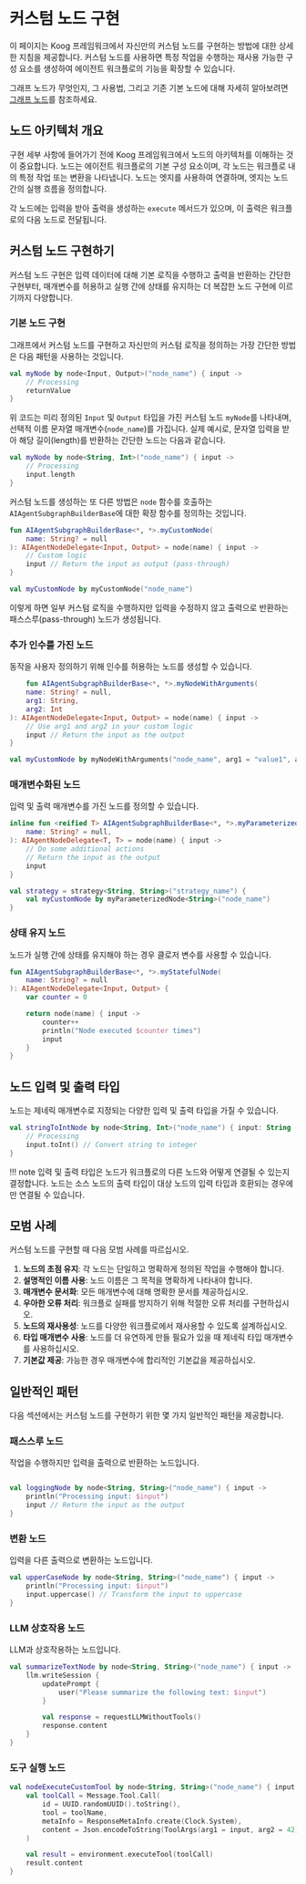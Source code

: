 # 커스텀 노드 구현

이 페이지는 Koog 프레임워크에서 자신만의 커스텀 노드를 구현하는 방법에 대한 상세한 지침을 제공합니다. 커스텀 노드를 사용하면 특정 작업을 수행하는 재사용 가능한 구성 요소를 생성하여 에이전트 워크플로의 기능을 확장할 수 있습니다.

그래프 노드가 무엇인지, 그 사용법, 그리고 기존 기본 노드에 대해 자세히 알아보려면 [그래프 노드](nodes-and-components.md)를 참조하세요.

## 노드 아키텍처 개요

구현 세부 사항에 들어가기 전에 Koog 프레임워크에서 노드의 아키텍처를 이해하는 것이 중요합니다. 노드는 에이전트 워크플로의 기본 구성 요소이며, 각 노드는 워크플로 내의 특정 작업 또는 변환을 나타냅니다. 노드는 엣지를 사용하여 연결하며, 엣지는 노드 간의 실행 흐름을 정의합니다.

각 노드에는 입력을 받아 출력을 생성하는 `execute` 메서드가 있으며, 이 출력은 워크플로의 다음 노드로 전달됩니다.

## 커스텀 노드 구현하기

커스텀 노드 구현은 입력 데이터에 대해 기본 로직을 수행하고 출력을 반환하는 간단한 구현부터, 매개변수를 허용하고 실행 간에 상태를 유지하는 더 복잡한 노드 구현에 이르기까지 다양합니다.

### 기본 노드 구현

그래프에서 커스텀 노드를 구현하고 자신만의 커스텀 로직을 정의하는 가장 간단한 방법은 다음 패턴을 사용하는 것입니다.

<!--- INCLUDE
import ai.koog.agents.core.dsl.builder.strategy

typealias Input = String
typealias Output = Int

val returnValue = 42

val str = strategy<Input, Output>("my-strategy") {
-->
<!--- SUFFIX
}
-->
```kotlin
val myNode by node<Input, Output>("node_name") { input ->
    // Processing
    returnValue
}
```
<!--- KNIT example-custom-nodes-01.kt -->

위 코드는 미리 정의된 `Input` 및 `Output` 타입을 가진 커스텀 노드 `myNode`를 나타내며, 선택적 이름 문자열 매개변수(`node_name`)를 가집니다. 실제 예시로, 문자열 입력을 받아 해당 길이(length)를 반환하는 간단한 노드는 다음과 같습니다.

<!--- INCLUDE
import ai.koog.agents.core.dsl.builder.strategy

val str = strategy<String, Int>("my-strategy") {
-->
<!--- SUFFIX
}
-->
```kotlin
val myNode by node<String, Int>("node_name") { input ->
    // Processing
    input.length
}
```
<!--- KNIT example-custom-nodes-02.kt -->

커스텀 노드를 생성하는 또 다른 방법은 `node` 함수를 호출하는 `AIAgentSubgraphBuilderBase`에 대한 확장 함수를 정의하는 것입니다.

<!--- INCLUDE
import ai.koog.agents.core.dsl.builder.AIAgentNodeDelegate
import ai.koog.agents.core.dsl.builder.AIAgentSubgraphBuilderBase
import ai.koog.agents.core.dsl.builder.strategy

typealias Input = String
typealias Output = String

val strategy = strategy<String, String>("strategy_name") {
-->
<!--- SUFFIX
}
-->
```kotlin
fun AIAgentSubgraphBuilderBase<*, *>.myCustomNode(
    name: String? = null
): AIAgentNodeDelegate<Input, Output> = node(name) { input ->
    // Custom logic
    input // Return the input as output (pass-through)
}

val myCustomNode by myCustomNode("node_name")
```
<!--- KNIT example-custom-nodes-03.kt -->

이렇게 하면 일부 커스텀 로직을 수행하지만 입력을 수정하지 않고 출력으로 반환하는 패스스루(pass-through) 노드가 생성됩니다.

### 추가 인수를 가진 노드

동작을 사용자 정의하기 위해 인수를 허용하는 노드를 생성할 수 있습니다.

<!--- INCLUDE
import ai.koog.agents.core.dsl.builder.AIAgentNodeDelegate
import ai.koog.agents.core.dsl.builder.AIAgentSubgraphBuilderBase
import ai.koog.agents.core.dsl.builder.strategy

typealias Input = String
typealias Output = String

val strategy = strategy<String, String>("strategy_name") {
-->
<!--- SUFFIX
}
-->
```kotlin
    fun AIAgentSubgraphBuilderBase<*, *>.myNodeWithArguments(
    name: String? = null,
    arg1: String,
    arg2: Int
): AIAgentNodeDelegate<Input, Output> = node(name) { input ->
    // Use arg1 and arg2 in your custom logic
    input // Return the input as the output
}

val myCustomNode by myNodeWithArguments("node_name", arg1 = "value1", arg2 = 42)
```
<!--- KNIT example-custom-nodes-04.kt -->

### 매개변수화된 노드

입력 및 출력 매개변수를 가진 노드를 정의할 수 있습니다.

<!--- INCLUDE
import ai.koog.agents.core.dsl.builder.AIAgentNodeDelegate
import ai.koog.agents.core.dsl.builder.AIAgentSubgraphBuilderBase
import ai.koog.agents.core.dsl.builder.strategy
-->

```kotlin
inline fun <reified T> AIAgentSubgraphBuilderBase<*, *>.myParameterizedNode(
    name: String? = null,
): AIAgentNodeDelegate<T, T> = node(name) { input ->
    // Do some additional actions
    // Return the input as the output
    input
}

val strategy = strategy<String, String>("strategy_name") {
    val myCustomNode by myParameterizedNode<String>("node_name")
}
```
<!--- KNIT example-custom-nodes-05.kt -->

### 상태 유지 노드

노드가 실행 간에 상태를 유지해야 하는 경우 클로저 변수를 사용할 수 있습니다.

<!--- INCLUDE
import ai.koog.agents.core.dsl.builder.AIAgentNodeDelegate
import ai.koog.agents.core.dsl.builder.AIAgentSubgraphBuilderBase

typealias Input = Unit
typealias Output = Unit

-->
```kotlin
fun AIAgentSubgraphBuilderBase<*, *>.myStatefulNode(
    name: String? = null
): AIAgentNodeDelegate<Input, Output> {
    var counter = 0

    return node(name) { input ->
        counter++
        println("Node executed $counter times")
        input
    }
}
```
<!--- KNIT example-custom-nodes-06.kt -->

## 노드 입력 및 출력 타입

노드는 제네릭 매개변수로 지정되는 다양한 입력 및 출력 타입을 가질 수 있습니다.

<!--- INCLUDE
import ai.koog.agents.core.dsl.builder.strategy

val strategy = strategy<String, String>("strategy_name") {
-->
<!--- SUFFIX
}
-->
```kotlin
val stringToIntNode by node<String, Int>("node_name") { input: String ->
    // Processing
    input.toInt() // Convert string to integer
}
```
<!--- KNIT example-custom-nodes-07.kt -->

!!! note
    입력 및 출력 타입은 노드가 워크플로의 다른 노드와 어떻게 연결될 수 있는지 결정합니다. 노드는 소스 노드의 출력 타입이 대상 노드의 입력 타입과 호환되는 경우에만 연결될 수 있습니다.

## 모범 사례

커스텀 노드를 구현할 때 다음 모범 사례를 따르십시오.

1.  **노드의 초점 유지**: 각 노드는 단일하고 명확하게 정의된 작업을 수행해야 합니다.
2.  **설명적인 이름 사용**: 노드 이름은 그 목적을 명확하게 나타내야 합니다.
3.  **매개변수 문서화**: 모든 매개변수에 대해 명확한 문서를 제공하십시오.
4.  **우아한 오류 처리**: 워크플로 실패를 방지하기 위해 적절한 오류 처리를 구현하십시오.
5.  **노드의 재사용성**: 노드를 다양한 워크플로에서 재사용할 수 있도록 설계하십시오.
6.  **타입 매개변수 사용**: 노드를 더 유연하게 만들 필요가 있을 때 제네릭 타입 매개변수를 사용하십시오.
7.  **기본값 제공**: 가능한 경우 매개변수에 합리적인 기본값을 제공하십시오.

## 일반적인 패턴

다음 섹션에서는 커스텀 노드를 구현하기 위한 몇 가지 일반적인 패턴을 제공합니다.

### 패스스루 노드

작업을 수행하지만 입력을 출력으로 반환하는 노드입니다.

<!--- INCLUDE
import ai.koog.agents.core.dsl.builder.strategy

val strategy = strategy<String, String>("strategy_name") {
-->
<!--- SUFFIX
}
-->
```kotlin

val loggingNode by node<String, String>("node_name") { input ->
    println("Processing input: $input")
    input // Return the input as the output
}
```
<!--- KNIT example-custom-nodes-08.kt -->

### 변환 노드

입력을 다른 출력으로 변환하는 노드입니다.

<!--- INCLUDE
import ai.koog.agents.core.dsl.builder.strategy

val strategy = strategy<String, String>("strategy_name") {
-->
<!--- SUFFIX
}
-->
```kotlin
val upperCaseNode by node<String, String>("node_name") { input ->
    println("Processing input: $input")
    input.uppercase() // Transform the input to uppercase
}
```
<!--- KNIT example-custom-nodes-09.kt -->

### LLM 상호작용 노드

LLM과 상호작용하는 노드입니다.

<!--- INCLUDE
import ai.koog.agents.core.dsl.builder.strategy

val strategy = strategy<String, String>("strategy_name") {
-->
<!--- SUFFIX
}
-->
```kotlin
val summarizeTextNode by node<String, String>("node_name") { input ->
    llm.writeSession {
        updatePrompt {
            user("Please summarize the following text: $input")
        }

        val response = requestLLMWithoutTools()
        response.content
    }
}
```
<!--- KNIT example-custom-nodes-10.kt -->

### 도구 실행 노드

<!--- INCLUDE
import ai.koog.agents.core.dsl.builder.strategy
import ai.koog.agents.core.environment.executeTool
import ai.koog.prompt.message.Message
import ai.koog.prompt.message.ResponseMetaInfo
import kotlinx.datetime.Clock
import kotlinx.serialization.Serializable
import kotlinx.serialization.json.Json
import java.util.*

val toolName = "my-custom-tool"

@Serializable
data class ToolArgs(val arg1: String, val arg2: Int)

val strategy = strategy<String, String>("strategy_name") {

-->
<!--- SUFFIX
}
-->
```kotlin
val nodeExecuteCustomTool by node<String, String>("node_name") { input ->
    val toolCall = Message.Tool.Call(
        id = UUID.randomUUID().toString(),
        tool = toolName,
        metaInfo = ResponseMetaInfo.create(Clock.System),
        content = Json.encodeToString(ToolArgs(arg1 = input, arg2 = 42)) // Use the input as tool arguments
    )

    val result = environment.executeTool(toolCall)
    result.content
}
```
<!--- KNIT example-custom-nodes-11.kt -->
